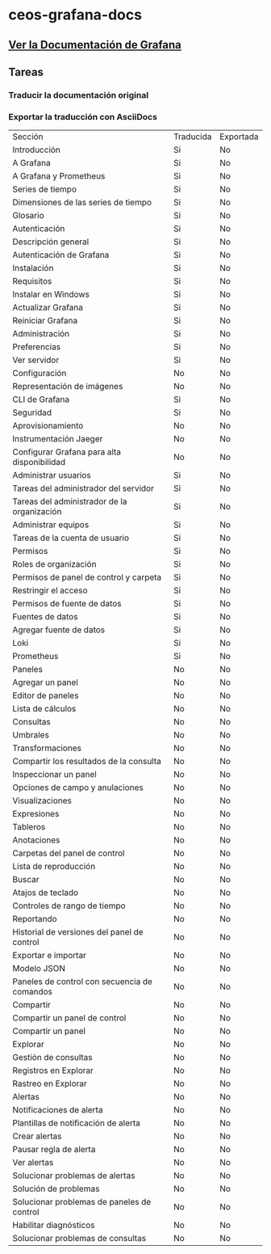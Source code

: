 # ceos-grafana-docs

## [Ver la Documentación de Grafana](ceos-grafana-docs.html)

## Tareas

### Traducir la documentación original

### Exportar la traducción con AsciiDocs

<table><tbody>
<tr><td>Sección</td><td>Traducida</td><td>Exportada</td></tr>
<tr><td>Introducción</td><td>Si</td><td>No</td></tr>
<tr><td>A Grafana</td><td>Si</td><td>No</td></tr>
<tr><td>A Grafana y Prometheus</td><td>Si</td><td>No</td></tr>
<tr><td>Series de tiempo</td><td>Si</td><td>No</td></tr>
<tr><td>Dimensiones de las series de tiempo</td><td>Si</td><td>No</td></tr>
<tr><td>Glosario</td><td>Si</td><td>No</td></tr>
<tr><td>Autenticación</td><td>Si</td><td>No</td></tr>
<tr><td>Descripción general</td><td>Si</td><td>No</td></tr>
<tr><td>Autenticación de Grafana</td><td>Si</td><td>No</td></tr>
<tr><td>Instalación</td><td>Si</td><td>No</td></tr>
<tr><td>Requisitos</td><td>Si</td><td>No</td></tr>
<tr><td>Instalar en Windows</td><td>Si</td><td>No</td></tr>
<tr><td>Actualizar Grafana</td><td>Si</td><td>No</td></tr>
<tr><td>Reiniciar Grafana</td><td>Si</td><td>No</td></tr>
<tr><td>Administración</td><td>Si</td><td>No</td></tr>
<tr><td>Preferencias</td><td>Si</td><td>No</td></tr>
<tr><td>Ver servidor</td><td>Si</td><td>No</td></tr>
<tr><td>Configuración</td><td>No</td><td>No</td></tr>
<tr><td>Representación de imágenes</td><td>No</td><td>No</td></tr>
<tr><td>CLI de Grafana</td><td>Si</td><td>No</td></tr>
<tr><td>Seguridad</td><td>Si</td><td>No</td></tr>
<tr><td>Aprovisionamiento</td><td>No</td><td>No</td></tr>
<tr><td>Instrumentación Jaeger</td><td>No</td><td>No</td></tr>
<tr><td>Configurar Grafana para alta disponibilidad</td><td>No</td><td>No</td></tr>
<tr><td>Administrar usuarios</td><td>Si</td><td>No</td></tr>
<tr><td>Tareas del administrador del servidor</td><td>Si</td><td>No</td></tr>
<tr><td>Tareas del administrador de la organización</td><td>Si</td><td>No</td></tr>
<tr><td>Administrar equipos</td><td>Si</td><td>No</td></tr>
<tr><td>Tareas de la cuenta de usuario</td><td>Si</td><td>No</td></tr>
<tr><td>Permisos</td><td>Si</td><td>No</td></tr>
<tr><td>Roles de organización</td><td>Si</td><td>No</td></tr>
<tr><td>Permisos de panel de control y carpeta</td><td>Si</td><td>No</td></tr>
<tr><td>Restringir el acceso</td><td>Si</td><td>No</td></tr>
<tr><td>Permisos de fuente de datos</td><td>Si</td><td>No</td></tr>
<tr><td>Fuentes de datos</td><td>Si</td><td>No</td></tr>
<tr><td>Agregar fuente de datos</td><td>Si</td><td>No</td></tr>
<tr><td>Loki</td><td>Si</td><td>No</td></tr>
<tr><td>Prometheus</td><td>Si</td><td>No</td></tr>
<tr><td>Paneles</td><td>No</td><td>No</td></tr>
<tr><td>Agregar un panel</td><td>No</td><td>No</td></tr>
<tr><td>Editor de paneles</td><td>No</td><td>No</td></tr>
<tr><td>Lista de cálculos</td><td>No</td><td>No</td></tr>
<tr><td>Consultas</td><td>No</td><td>No</td></tr>
<tr><td>Umbrales</td><td>No</td><td>No</td></tr>
<tr><td>Transformaciones</td><td>No</td><td>No</td></tr>
<tr><td>Compartir los resultados de la consulta</td><td>No</td><td>No</td></tr>
<tr><td>Inspeccionar un panel</td><td>No</td><td>No</td></tr>
<tr><td>Opciones de campo y anulaciones</td><td>No</td><td>No</td></tr>
<tr><td>Visualizaciones</td><td>No</td><td>No</td></tr>
<tr><td>Expresiones</td><td>No</td><td>No</td></tr>
<tr><td>Tableros</td><td>No</td><td>No</td></tr>
<tr><td>Anotaciones</td><td>No</td><td>No</td></tr>
<tr><td>Carpetas del panel de control</td><td>No</td><td>No</td></tr>
<tr><td>Lista de reproducción</td><td>No</td><td>No</td></tr>
<tr><td>Buscar</td><td>No</td><td>No</td></tr>
<tr><td>Atajos de teclado</td><td>No</td><td>No</td></tr>
<tr><td>Controles de rango de tiempo</td><td>No</td><td>No</td></tr>
<tr><td>Reportando</td><td>No</td><td>No</td></tr>
<tr><td>Historial de versiones del panel de control</td><td>No</td><td>No</td></tr>
<tr><td>Exportar e importar</td><td>No</td><td>No</td></tr>
<tr><td>Modelo JSON</td><td>No</td><td>No</td></tr>
<tr><td>Paneles de control con secuencia de comandos</td><td>No</td><td>No</td></tr>
<tr><td>Compartir</td><td>No</td><td>No</td></tr>
<tr><td>Compartir un panel de control</td><td>No</td><td>No</td></tr>
<tr><td>Compartir un panel</td><td>No</td><td>No</td></tr>
<tr><td>Explorar</td><td>No</td><td>No</td></tr>
<tr><td>Gestión de consultas</td><td>No</td><td>No</td></tr>
<tr><td>Registros en Explorar</td><td>No</td><td>No</td></tr>
<tr><td>Rastreo en Explorar</td><td>No</td><td>No</td></tr>
<tr><td>Alertas</td><td>No</td><td>No</td></tr>
<tr><td>Notificaciones de alerta</td><td>No</td><td>No</td></tr>
<tr><td>Plantillas de notificación de alerta</td><td>No</td><td>No</td></tr>
<tr><td>Crear alertas</td><td>No</td><td>No</td></tr>
<tr><td>Pausar regla de alerta</td><td>No</td><td>No</td></tr>
<tr><td>Ver alertas</td><td>No</td><td>No</td></tr>
<tr><td>Solucionar problemas de alertas</td><td>No</td><td>No</td></tr>
<tr><td>Solución de problemas</td><td>No</td><td>No</td></tr>
<tr><td>Solucionar problemas de paneles de control</td><td>No</td><td>No</td></tr>
<tr><td>Habilitar diagnósticos</td><td>No</td><td>No</td></tr>
<tr><td>Solucionar problemas de consultas</td><td>No</td><td>No</td></tr>

</table></tbody>
